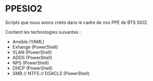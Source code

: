 # PPESIO2

Scripts que nous avons créés dans le cadre de nos PPE de BTS SIO2. 


Contient les technologies suivantes :
 - Ansible (YAML)
 - Exhange (PowerShell)
 - VLAN (PowerShell)
 - ADDS (PowerShell)
 - NPS (PowerShell)
 - DHCP (PowerShell)
 - SMB // NTFS // DSACLS (PowerShell)
